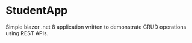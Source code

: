 # StudentApp
Simple blazor .net 8 application written to demonstrate CRUD operations using REST APIs.
